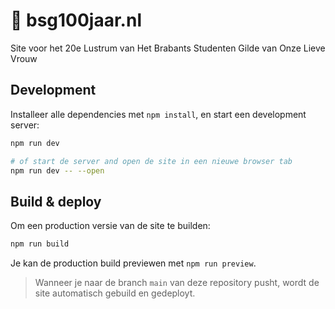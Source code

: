 # 🥳 bsg100jaar.nl

Site voor het 20e Lustrum van Het Brabants Studenten Gilde van Onze Lieve Vrouw

## Development

Installeer alle dependencies met `npm install`, en start een development server:

```bash
npm run dev

# of start de server and open de site in een nieuwe browser tab
npm run dev -- --open
```

## Build & deploy

Om een production versie van de site te builden:

```bash
npm run build
```

Je kan de production build previewen met `npm run preview`.

> Wanneer je naar de branch `main` van deze repository pusht, wordt de site automatisch gebuild en gedeployt.
